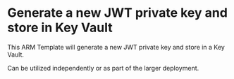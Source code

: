 # Generate a new JWT private key and store in Key Vault

This ARM Template will generate a new JWT private key and store in a Key Vault.

Can be utilized independently or as part of the larger deployment.